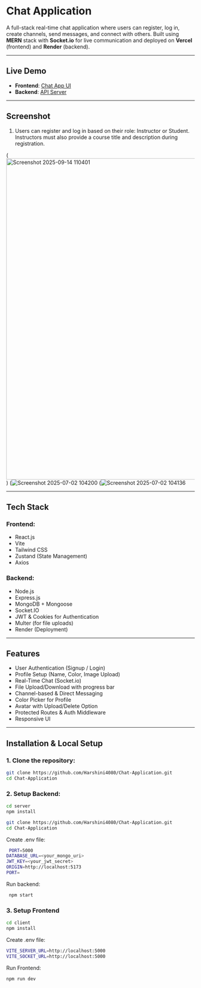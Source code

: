 # Chat Application

A full-stack real-time chat application where users can register, log in, create channels, send messages, and connect with others. Built using **MERN** stack with **Socket.io** for live communication and deployed on **Vercel** (frontend) and **Render** (backend).

---

##  Live Demo

- **Frontend**: [Chat App UI](https://chat-application-eight-phi.vercel.app)
- **Backend**: [API Server](https://chat-application-4-dska.onrender.com)

---

##  Screenshot
1. Users can register and log in based on their role: Instructor or Student.  
   Instructors must also provide a course title and description during registration.

(<img width="1902" height="859" alt="Screenshot 2025-09-14 110401" src="https://github.com/user-attachments/assets/af0097ca-c953-4f0f-b242-088fc9a5fa39" />
)
(![Screenshot 2025-07-02 104200](https://github.com/user-attachments/assets/f1a5eb7e-6e24-48c2-b35c-9cc672f20054)
(![Screenshot 2025-07-02 104136](https://github.com/user-attachments/assets/b27923eb-cb9c-45c3-be6b-92054afe59f0)

---

##  Tech Stack

### Frontend:
- React.js
- Vite
- Tailwind CSS
- Zustand (State Management)
- Axios

### Backend:
- Node.js
- Express.js
- MongoDB + Mongoose
- Socket.IO
- JWT & Cookies for Authentication
- Multer (for file uploads)
- Render (Deployment)

---

##  Features

- User Authentication (Signup / Login)
- Profile Setup (Name, Color, Image Upload)
- Real-Time Chat (Socket.io)
- File Upload/Download with progress bar
- Channel-based & Direct Messaging
- Color Picker for Profile
- Avatar with Upload/Delete Option
- Protected Routes & Auth Middleware
- Responsive UI

---

##  Installation & Local Setup


### 1. Clone the repository:

```bash
git clone https://github.com/Harshini4080/Chat-Application.git
cd Chat-Application
```

### 2. Setup Backend:

```bash
cd server
npm install

```

```bash
git clone https://github.com/Harshini4080/Chat-Application.git
cd Chat-Application
```
Create .env file:

``` bash
 PORT=5000
DATABASE_URL=<your_mongo_uri>
JWT_KEY=<your_jwt_secret>
ORIGIN=http://localhost:5173
PORT=
   ```
Run backend:

```bash
 npm start
   ```

### 3. Setup Frontend

```bash
cd client
npm install

```

Create .env file:
```bash
VITE_SERVER_URL=http://localhost:5000
VITE_SOCKET_URL=http://localhost:5000

```
Run Frontend:

```bash
npm run dev


```
